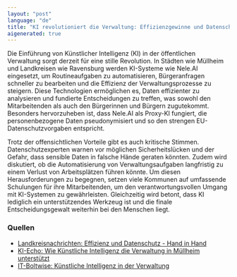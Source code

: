 ```yaml
---
layout: "post"
language: "de"
title: "KI revolutioniert die Verwaltung: Effizienzgewinne und Datenschutzbedenken"
aigenerated: true
---
```


Die Einführung von Künstlicher Intelligenz (KI) in der öffentlichen Verwaltung sorgt derzeit für eine stille Revolution. In Städten wie Müllheim und Landkreisen wie Ravensburg werden KI-Systeme wie Nele.AI eingesetzt, um Routineaufgaben zu automatisieren, Bürgeranfragen schneller zu bearbeiten und die Effizienz der Verwaltungsprozesse zu steigern. Diese Technologien ermöglichen es, Daten effizienter zu analysieren und fundierte Entscheidungen zu treffen, was sowohl den Mitarbeitenden als auch den Bürgerinnen und Bürgern zugutekommt. Besonders hervorzuheben ist, dass Nele.AI als Proxy-KI fungiert, die personenbezogene Daten pseudonymisiert und so den strengen EU-Datenschutzvorgaben entspricht.

<!--more-->

Trotz der offensichtlichen Vorteile gibt es auch kritische Stimmen. Datenschutzexperten warnen vor möglichen Sicherheitslücken und der Gefahr, dass sensible Daten in falsche Hände geraten könnten. Zudem wird diskutiert, ob die Automatisierung von Verwaltungsaufgaben langfristig zu einem Verlust von Arbeitsplätzen führen könnte. Um diesen Herausforderungen zu begegnen, setzen viele Kommunen auf umfassende Schulungen für ihre Mitarbeitenden, um den verantwortungsvollen Umgang mit KI-Systemen zu gewährleisten. Gleichzeitig wird betont, dass KI lediglich ein unterstützendes Werkzeug ist und die finale Entscheidungsgewalt weiterhin bei den Menschen liegt.

### Quellen
- [Landkreisnachrichten: Effizienz und Datenschutz - Hand in Hand](https://landkreisnachrichten.de/themen/verwaltungsinnovation/effizienz-und-datenschutz-hand-in-hand)
- [KI-Echo: Wie Künstliche Intelligenz die Verwaltung in Müllheim unterstützt](https://ki-echo.de/ki-in-verwaltung-forschung-medien-und-alltag-chancen-risiken-und-aktuelle-debatten/)
- [IT-Boltwise: Künstliche Intelligenz in der Verwaltung](https://www.it-boltwise.de/kuenstliche-intelligenz-in-der-verwaltung-chancen-und-herausforderungen.html)
